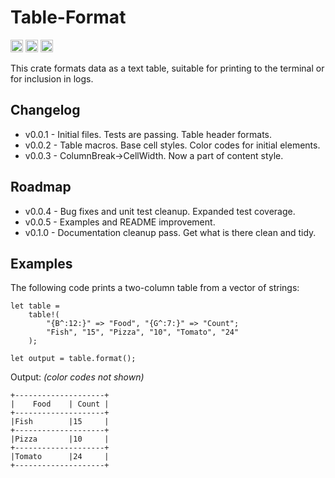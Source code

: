 # Table-Format

[<img alt="github" src="https://img.shields.io/badge/github-stuartthompson/table--format-8da0cb?style=for-the-badge&labelColor=555555&logo=github" height="20">](https://github.com/stuartthompson/table-format)
[<img alt="crates.io" src="https://img.shields.io/crates/v/table-format.svg?style=for-the-badge&color=fc8d62&logo=rust" height="20">](https://crates.io/crates/table-format)
[<img alt="build status" src="https://img.shields.io/github/workflow/status/stuartthompson/table-format/CI/master?style=for-the-badge" height="20">](https://github.com/stuartthompson/table-format/actions?query=branch%3Amaster)

This crate formats data as a text table, suitable for printing to the terminal 
or for inclusion in logs.

## Changelog

* v0.0.1 - Initial files. Tests are passing. Table header formats.
* v0.0.2 - Table macros. Base cell styles. Color codes for initial elements.
* v0.0.3 - ColumnBreak->CellWidth. Now a part of content style.

## Roadmap
* v0.0.4 - Bug fixes and unit test cleanup. Expanded test coverage.
* v0.0.5 - Examples and README improvement.
* v0.1.0 - Documentation cleanup pass. Get what is there clean and tidy.

## Examples

The following code prints a two-column table from a vector of strings:

```
let table = 
    table!(
        "{B^:12:}" => "Food", "{G^:7:}" => "Count";
        "Fish", "15", "Pizza", "10", "Tomato", "24"
    );

let output = table.format();
```

Output:
*(color codes not shown)*
```
+--------------------+
|    Food    | Count |
+--------------------+
|Fish        |15     |
+--------------------+
|Pizza       |10     |
+--------------------+
|Tomato      |24     |
+--------------------+
```